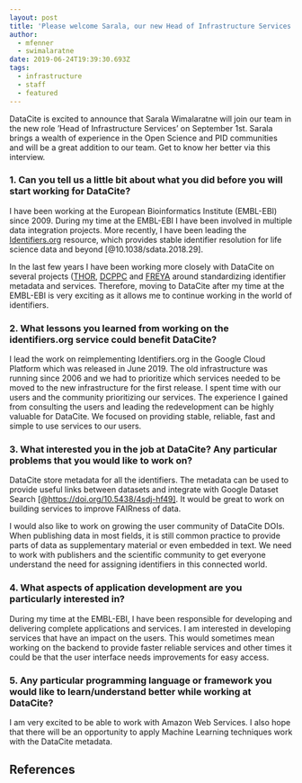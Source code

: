 ```yaml
---
layout: post
title: 'Please welcome Sarala, our new Head of Infrastructure Services'
author:
  - mfenner
  - swimalaratne
date: 2019-06-24T19:39:30.693Z
tags:
  - infrastructure
  - staff
  - featured
---
```

DataCite is excited to announce that Sarala Wimalaratne will join our team in the new role ’Head of Infrastructure Services’ on September 1st. Sarala brings a wealth of experience in the Open Science and PID communities and will be a great addition to our team. Get to know her better via this interview.

### 1. Can you tell us a little bit about what you did before you will start working for DataCite?

I have been working at the European Bioinformatics Institute (EMBL-EBI) since 2009. During my time at the EMBL-EBI I have been involved in multiple data integration projects. More recently, I have been leading the [Identifiers.org](https://identifiers.org) resource, which provides stable identifier resolution for life science data and beyond [@10.1038/sdata.2018.29].

In the last few years I have been working more closely with DataCite on several projects ([THOR](https://project-thor.eu/), [DCPPC](https://nihdatacommons.us/) and [FREYA](https://www.project-freya.eu/) around standardizing identifier metadata and services. Therefore, moving to DataCite after my time at the EMBL-EBI is very exciting as it allows me to continue working in the world of identifiers. 

### 2. What lessons you learned from working on the identifiers.org service could benefit DataCite?

I lead the work on reimplementing Identifiers.org in the Google Cloud Platform which was released in June 2019. The old infrastructure was running since 2006 and we had to prioritize which services needed to be moved to the new infrastructure for the first release. I spent time with our users and the community prioritizing our services. The experience I gained from consulting the users and leading the redevelopment can be highly valuable for DataCite. We focused on providing stable, reliable, fast and simple to use services to our users.

### 3. What interested you in the job at DataCite? Any particular problems that you would like to work on?

DataCite store metadata for all the identifiers. The metadata can be used to provide useful links between datasets and integrate with Google Dataset Search [@https://doi.org/10.5438/4sdj-hf49]. It would be great to work on building services to improve FAIRness of data.

I would also like to work on growing the user community of DataCite DOIs. When publishing data in most fields, it is still common practice to provide parts of data as supplementary material or even embedded in text. We need to work with publishers and the scientific community to get everyone understand the need for assigning identifiers in this connected world.

### 4. What aspects of application development are you particularly interested in?

During my time at the EMBL-EBI, I have been responsible for developing and delivering complete applications and services. I am interested in developing services that have an impact on the users. This would sometimes mean working on the backend to provide faster reliable services and other times it could be that the user interface needs improvements for easy access. 

### 5. Any particular programming language or framework you would like to learn/understand better while working at DataCite?

I am very excited to be able to work with Amazon Web Services. I also hope that there will be an opportunity to apply Machine Learning techniques work with the DataCite metadata. 

## References
